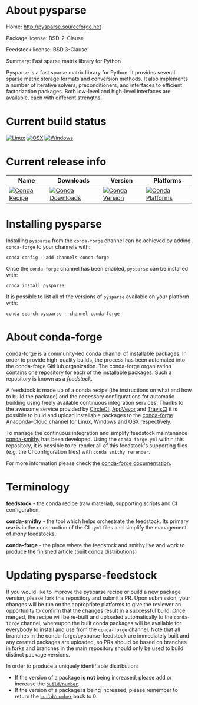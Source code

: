 About pysparse
==============

Home: http://pysparse.sourceforge.net

Package license: BSD-2-Clause

Feedstock license: BSD 3-Clause

Summary: Fast sparse matrix library for Python

Pysparse is a fast sparse matrix library for Python. It provides
several sparse matrix storage formats and conversion methods. It also
implements a number of iterative solvers, preconditioners, and
interfaces to efficient factorization packages. Both low-level and
high-level interfaces are available, each with different strengths.


Current build status
====================

[![Linux](https://img.shields.io/circleci/project/github/conda-forge/pysparse-feedstock/master.svg?label=Linux)](https://circleci.com/gh/conda-forge/pysparse-feedstock)
[![OSX](https://img.shields.io/travis/conda-forge/pysparse-feedstock/master.svg?label=macOS)](https://travis-ci.org/conda-forge/pysparse-feedstock)
[![Windows](https://img.shields.io/appveyor/ci/conda-forge/pysparse-feedstock/master.svg?label=Windows)](https://ci.appveyor.com/project/conda-forge/pysparse-feedstock/branch/master)

Current release info
====================

| Name | Downloads | Version | Platforms |
| --- | --- | --- | --- |
| [![Conda Recipe](https://img.shields.io/badge/recipe-pysparse-green.svg)](https://anaconda.org/conda-forge/pysparse) | [![Conda Downloads](https://img.shields.io/conda/dn/conda-forge/pysparse.svg)](https://anaconda.org/conda-forge/pysparse) | [![Conda Version](https://img.shields.io/conda/vn/conda-forge/pysparse.svg)](https://anaconda.org/conda-forge/pysparse) | [![Conda Platforms](https://img.shields.io/conda/pn/conda-forge/pysparse.svg)](https://anaconda.org/conda-forge/pysparse) |

Installing pysparse
===================

Installing `pysparse` from the `conda-forge` channel can be achieved by adding `conda-forge` to your channels with:

```
conda config --add channels conda-forge
```

Once the `conda-forge` channel has been enabled, `pysparse` can be installed with:

```
conda install pysparse
```

It is possible to list all of the versions of `pysparse` available on your platform with:

```
conda search pysparse --channel conda-forge
```


About conda-forge
=================

conda-forge is a community-led conda channel of installable packages.
In order to provide high-quality builds, the process has been automated into the
conda-forge GitHub organization. The conda-forge organization contains one repository
for each of the installable packages. Such a repository is known as a *feedstock*.

A feedstock is made up of a conda recipe (the instructions on what and how to build
the package) and the necessary configurations for automatic building using freely
available continuous integration services. Thanks to the awesome service provided by
[CircleCI](https://circleci.com/), [AppVeyor](https://www.appveyor.com/)
and [TravisCI](https://travis-ci.org/) it is possible to build and upload installable
packages to the [conda-forge](https://anaconda.org/conda-forge)
[Anaconda-Cloud](https://anaconda.org/) channel for Linux, Windows and OSX respectively.

To manage the continuous integration and simplify feedstock maintenance
[conda-smithy](https://github.com/conda-forge/conda-smithy) has been developed.
Using the ``conda-forge.yml`` within this repository, it is possible to re-render all of
this feedstock's supporting files (e.g. the CI configuration files) with ``conda smithy rerender``.

For more information please check the [conda-forge documentation](https://conda-forge.org/docs/).

Terminology
===========

**feedstock** - the conda recipe (raw material), supporting scripts and CI configuration.

**conda-smithy** - the tool which helps orchestrate the feedstock.
                   Its primary use is in the construction of the CI ``.yml`` files
                   and simplify the management of *many* feedstocks.

**conda-forge** - the place where the feedstock and smithy live and work to
                  produce the finished article (built conda distributions)


Updating pysparse-feedstock
===========================

If you would like to improve the pysparse recipe or build a new
package version, please fork this repository and submit a PR. Upon submission,
your changes will be run on the appropriate platforms to give the reviewer an
opportunity to confirm that the changes result in a successful build. Once
merged, the recipe will be re-built and uploaded automatically to the
`conda-forge` channel, whereupon the built conda packages will be available for
everybody to install and use from the `conda-forge` channel.
Note that all branches in the conda-forge/pysparse-feedstock are
immediately built and any created packages are uploaded, so PRs should be based
on branches in forks and branches in the main repository should only be used to
build distinct package versions.

In order to produce a uniquely identifiable distribution:
 * If the version of a package **is not** being increased, please add or increase
   the [``build/number``](https://conda.io/docs/user-guide/tasks/build-packages/define-metadata.html#build-number-and-string).
 * If the version of a package **is** being increased, please remember to return
   the [``build/number``](https://conda.io/docs/user-guide/tasks/build-packages/define-metadata.html#build-number-and-string)
   back to 0.
